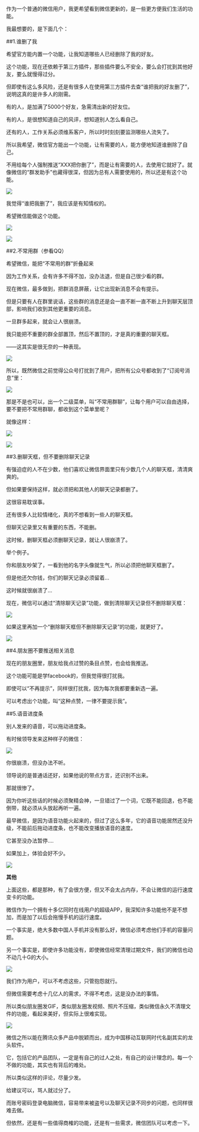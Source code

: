 作为一个普通的微信用户，我更希望看到微信更新的，是一些更方便我们生活的功能。

我最想要的，是下面几个： 

##1.谁删了我

希望官方能内置一个功能，让我知道哪些人已经删除了我的好友。

这个功能，现在还依赖于第三方插件，那些插件要么不安全，要么会打扰到其他好友，要么就慢得过分。

但即使有这么多风险，还是有很多人在使用第三方插件去查“谁把我的好友删了”，说明这真的是许多人的刚需。 

有的人，是加满了5000个好友，急需清出新的好友位。

有的人，是很想知道自己的风评，想知道别人怎么看自己。

还有的人，工作关系必须维系客户，所以时时刻刻要监测哪些人流失了。

所以我希望，微信官方能出一个功能，让有需要的人，能方便地知道谁删除了自己。 

不用给每个人强制推送“XXX把你删了”，而是让有需要的人，去使用它就好了。就像微信的“群发助手”也藏得很深，但因为总有人需要使用的，所以还是有这个功能。 

![](https://upload-images.jianshu.io/upload_images/6943526-635fb4427f26fe8c?imageMogr2/auto-orient/strip%7CimageView2/2/w/1240)

我觉得“谁把我删了”，我应该是有知情权的。

希望微信能做这个功能。

![](https://upload-images.jianshu.io/upload_images/6943526-d5baee9ea270ae4e?imageMogr2/auto-orient/strip%7CimageView2/2/w/1240)

![](https://upload-images.jianshu.io/upload_images/6943526-cfe3a14e9af228fb?imageMogr2/auto-orient/strip%7CimageView2/2/w/1240)

##2.不常用群（参看QQ）

希望微信，能把“不常用的群”折叠起来

因为工作关系，会有许多不得不加，没办法退，但是自己很少看的群。

现在微信，最多做到，把群消息屏蔽，让它出现新消息不会有提示。

但是只要有人在群里说话，这些群的消息还是会一直不断一直不断上升到聊天层顶部，影响我们收到其他更重要的消息。

一旦群多起来，就会让人很崩溃。 

我只能把不重要的群全部置顶，然后不置顶的，才是真的重要的聊天框。

——这其实是很无奈的一种表现。

![](https://upload-images.jianshu.io/upload_images/6943526-1491c491340521ae?imageMogr2/auto-orient/strip%7CimageView2/2/w/1240)

所以，既然微信之前觉得公众号打扰到了用户，把所有公众号都收到了“订阅号消息”里： 

![](https://upload-images.jianshu.io/upload_images/6943526-b0a1e83fb71dba2e.gif?imageMogr2/auto-orient/strip%7CimageView2/2/w/1240)

那是不是也可以，出一个二级菜单，叫“不常用群聊”，让每个用户可以自由选择，要不要把不常用群聊，都收到这个菜单里呢？

就像这样： 

![](https://upload-images.jianshu.io/upload_images/6943526-5bca633ec39af27c.gif?imageMogr2/auto-orient/strip%7CimageView2/2/w/1240)

![](https://upload-images.jianshu.io/upload_images/6943526-ba4a199f2e762fe1.gif?imageMogr2/auto-orient/strip%7CimageView2/2/w/1240)

##3.删聊天框，但不要删除聊天记录

有强迫症的人不在少数，他们喜欢让微信界面里只有少数几个人的聊天框，清清爽爽的。

但如果要保持这样，就必须把和其他人的聊天记录都删了。

这很容易耽误事。


还有很多人比较情绪化，真的不想看到一些人的聊天框。

但聊天记录里又有重要的东西，不能删。

这时候，删聊天框必须删聊天记录，就让人很崩溃了。 

举个例子。

你和朋友吵架了，一看到他的名字头像就生气，所以必须把他聊天框删了。 

但是他还欠你钱，你们的聊天记录必须留着...

这时候就很崩溃了...

现在，微信可以通过“清除聊天记录”功能，做到清除聊天记录但不删除聊天框：

![](https://upload-images.jianshu.io/upload_images/6943526-86fda3772650e44d?imageMogr2/auto-orient/strip%7CimageView2/2/w/1240)

如果这里再加一个“删除聊天框但不删除聊天记录”的功能，就更好了。

![](https://upload-images.jianshu.io/upload_images/6943526-d319c1f5119676f5?imageMogr2/auto-orient/strip%7CimageView2/2/w/1240)

##4.朋友圈不要推送相关消息

现在的朋友圈里，朋友给我点过赞的条目点赞，也会给我推送。

这个功能可能是学facebook的，但我觉得很打扰我。

即使可以“不再提示”，同样很打扰我，因为每次我都要重新选一遍。

可以考虑出个功能，叫“这种点赞，一律不要提示我”。


##5.语音进度条

别人发来的语音，可以拖动进度条。

有时候领导发来这种样子的微信： 

![](https://upload-images.jianshu.io/upload_images/6943526-dab52e9bdf791480?imageMogr2/auto-orient/strip%7CimageView2/2/w/1240)

你很崩溃，但没办法不听。 

领导说的是普通话还好，如果他说的带点方言，还识别不出来。

那就很惨了。

因为你听这些话的时候必须聚精会神，一旦错过了一个词，它既不能回退，也不能倒带，就必须从头放起再听一遍。

最早微信，是因为语音功能火起来的，但过了这么多年，它的语音功能居然还没升级，不能前后拖动进度条，也不能改变播放语音的速度。

它甚至没办法暂停....

如果加上，体验会好不少。

![](https://upload-images.jianshu.io/upload_images/6943526-23d42a127c9fd524?imageMogr2/auto-orient/strip%7CimageView2/2/w/1240)

**其他**

上面这些，都是那种，有了会很方便，但又不会太占内存，不会让微信的运行速度变卡的功能。

微信作为一个拥有十多亿同时在线用户的超级APP，我深知许多功能他不是不想加，而是加了以后会拖慢手机的运行速度。

一个事实是，绝大多数中国人手机并没有那么好，微信必须考虑他们手机的容量问题。

另一个事实是，即使许多功能没有，即使微信经常清理过期文件，我们的微信也动不动几十G的大小。

![](https://upload-images.jianshu.io/upload_images/6943526-69c4c7a2e28ddf11?imageMogr2/auto-orient/strip%7CimageView2/2/w/1240)

我们作为用户，可以不考虑这些，只管抱怨就行。

但微信需要考虑十几亿人的需求，不得不考虑，这是没办法的事情。

所以类似朋友圈发GIF，类似朋友圈发视频、照片不压缩，类似微信永久不清理文件的功能，看起来美好，但实际上很难实现。

![](https://upload-images.jianshu.io/upload_images/6943526-ccefd655b58e04df?imageMogr2/auto-orient/strip%7CimageView2/2/w/1240) 

微信之所以能在腾讯众多产品中脱颖而出，成为中国移动互联网时代名副其实的龙头软件。

它，包括它的产品团队，一定是有自己的过人之处，有自己的设计理念的。每一个不做的功能，其实也有背后的难处。

所以类似这样的评论，尽量少发。

给建议可以，骂人就过分了。

而账号密码登录电脑微信，容易带来被盗号以及聊天记录不同步的问题，也同样很难去做。

但依然，还是有一些值得商榷的功能，还是有一些需求，微信团队可以考虑一下。

